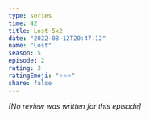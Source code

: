 ```yaml
---
type: series
time: 42
title: Lost 5x2
date: "2022-08-12T20:47:12"
name: "Lost"
season: 5
episode: 2
rating: 3
ratingEmoji: "⭐️⭐️⭐️"
share: false
---
```


*[No review was written for this episode]*